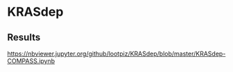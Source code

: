 # KRASdep

## Results
https://nbviewer.jupyter.org/github/lootpiz/KRASdep/blob/master/KRASdep-COMPASS.ipynb
